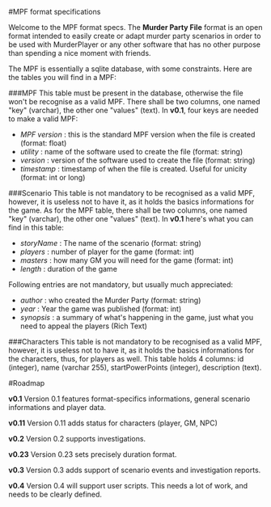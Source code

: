 #MPF format specifications

Welcome to the MPF format specs. The **Murder Party File** format is an open format intended to easily create or adapt murder party scenarios in order to be used with MurderPlayer or any other software that has no other purpose than spending a nice moment with friends.

The MPF is essentially a sqlite database, with some constraints.
Here are the tables you will find in a MPF:

###MPF
This table must be present in the database, otherwise the file won't be recognise as a valid MPF.
There shall be two columns, one named "key" (varchar), the other one "values" (text).
In **v0.1**, four keys are needed to make a valid MPF:
- *MPF version* : this is the standard MPF version when the file is created (format: float)
- *utility* : name of the software used to create the file (format: string)
- *version* : version of the software used to create the file (format: string)
- *timestamp* : timestamp of when the file is created. Useful for unicity (format: int or long)


###Scenario
This table is not mandatory to be recognised as a valid MPF, however, it is useless not to have it, as it holds the basics informations for the game. As for the MPF table, there shall be two columns, one named "key" (varchar), the other one "values" (text).
In **v0.1** here's what you can find in this table:
- *storyName* : The name of the scenario (format: string)
- *players* : number of player for the game (format: int)
- *masters* : how many GM you will need for the game (format: int)
- *length* : duration of the game

Following entries are not mandatory, but usually much appreciated:
- *author* : who created the Murder Party (format: string)
- *year* : Year the game was published (format: int)
- *synopsis* : a summary of what's happening in the game, just what you need to appeal the players (Rich Text)


###Characters
This table is not mandatory to be recognised as a valid MPF, however, it is useless not to have it, as it holds the basics informations for the characters, thus, for players as well.
This table holds 4 columns: id (integer), name (varchar 255), startPowerPoints (integer), description (text).


#Roadmap

__v0.1__
Version 0.1 features format-specifics informations, general scenario informations and player data.

__v0.11__
Version 0.11 adds status for characters (player, GM, NPC)

__v0.2__
Version 0.2 supports investigations.

__v0.23__
Version 0.23 sets precisely duration format.

__v0.3__
Version 0.3 adds support of scenario events and investigation reports.

__v0.4__
Version 0.4 will support user scripts. This needs a lot of work, and needs to be clearly defined.
